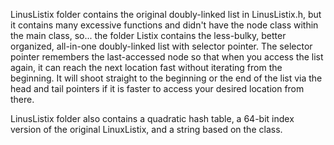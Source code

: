 LinusListix folder contains the original doubly-linked list in LinusListix.h, but it contains many excessive functions and didn't have the node class within the main class, so...
the folder Listix contains the less-bulky, better organized, all-in-one doubly-linked list with selector pointer. The selector pointer remembers the last-accessed node so that when you access the list again, it can reach the next location fast without iterating from the beginning. It will shoot straight to the beginning or the end of the list via the head and tail pointers if it is faster to access your desired location from there.

LinusListix folder also contains a quadratic hash table, a 64-bit index version of the original LinuxListix, and a string based on the class.
